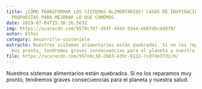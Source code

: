 ```yaml
---
title: ¿CÓMO TRANSFORMAR LOS SISTEMAS ALIMENTARIOS? CASOS DE INSPIRACIÓN Y
  PROPUESTAS PARA MEJORAR LO QUE COMEMOS
date: 2019-07-04T15:38:26.563Z
img: https://ucarecdn.com/9570cf07-d54f-4d43-93a4-eb8fdbcdd070/
autor: Ethos
category: desarrollo-sostenible
extracto: Nuestros sistemas alimentarios están quebrados. Si no los reparamos
  muy pronto, tendremos graves consecuencias para el planeta y nuestra salud.
file: https://ucarecdn.com/997e0c3d-2683-439c-9132-7c07de37d1c9/
---
```

<!--StartFragment-->

Nuestros sistemas alimentarios están quebrados. Si no los reparamos muy pronto, tendremos graves consecuencias para el planeta y nuestra salud.

<!--EndFragment-->